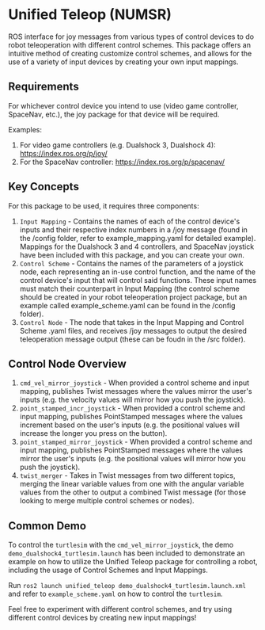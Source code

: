 # Unified Teleop (NUMSR)
ROS interface for joy messages from various types of control devices to do robot teleoperation with different control schemes.
This package offers an intuitive method of creating customize control schemes, and allows for the use of a variety of input devices by creating your own input mappings.

## Requirements
For whichever control device you intend to use (video game controller, SpaceNav, etc.), the joy package for that device will be required.

Examples:
1. For video game controllers (e.g. Dualshock 3, Dualshock 4): https://index.ros.org/p/joy/
2. For the SpaceNav controller: https://index.ros.org/p/spacenav/

## Key Concepts
For this package to be used, it requires three components:
1. `Input Mapping`  - Contains the names of each of the control device's inputs and their respective index numbers in a /joy message (found in the /config folder, refer to example_mapping.yaml for detailed example).
Mappings for the Dualshock 3 and 4 controllers, and SpaceNav joystick have been included with this package, and you can create your own.
2. `Control Scheme` - Contains the names of the parameters of a joystick node, each representing an in-use control function, and the name of the control device's input that will control said functions. These input names must match their counterpart in Input Mapping (the control scheme should be created in your robot teleoperation project package, but an example called example_scheme.yaml can be found in the /config folder).
3. `Control Node`   - The node that takes in the Input Mapping and Control Scheme .yaml files, and receives /joy messages to output the desired teleoperation message output (these can be foudn in the /src folder).

## Control Node Overview
1. `cmd_vel_mirror_joystick`        - When provided a control scheme and input mapping, publishes Twist messages where the values mirror the user's inputs (e.g. the velocity values will mirror how you push the joystick).
2. `point_stamped_incr_joystick`    - When provided a control scheme and input mapping, publishes PointStamped messages where the values increment based on the user's inputs (e.g. the positional values will increase the longer you press on the button).
3. `point_stamped_mirror_joystick`  - When provided a control scheme and input mapping, publishes PointStamped messages where the values mirror the user's inputs (e.g. the positional values will mirror how you push the joystick).
4. `twist_merger`                   - Takes in Twist messages from two different topics, merging the linear variable values from one with the angular variable values from the other to output a combined Twist message (for those looking to merge multiple control schemes or nodes).

## Common Demo
To control the `turtlesim` with the `cmd_vel_mirror_joystick`, the demo `demo_dualshock4_turtlesim.launch` has been included to demonstrate an example on how to utilize the Unified Teleop package for controlling a robot, including the usage of Control Schemes and Input Mappings.

Run `ros2 launch unified_teleop demo_dualshock4_turtlesim.launch.xml` and refer to `example_scheme.yaml` on how to control the `turtlesim`.

Feel free to experiment with different control schemes, and try using different control devices by creating new input mappings!
